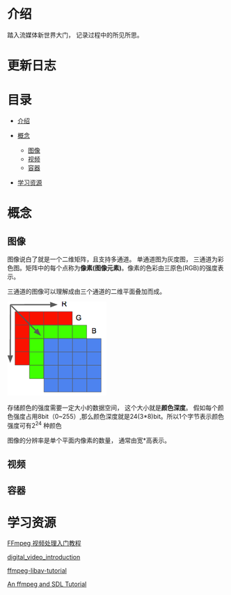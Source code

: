 # 介绍

踏入流媒体新世界大门， 记录过程中的所见所思。

# 更新日志

# 目录

- [介绍](#介绍)

- [概念](#概念)
  - [图像](#图像)
  - [视频](#视频)
  - [容器](##容器)

- [学习资源](#学习资源)

# 概念

## 图像

图像说白了就是一个二维矩阵，且支持多通道。 单通道图为灰度图， 三通道为彩色图。矩阵中的每个点称为**像素(图像元素)**。像素的色彩由三原色(RGB)的强度表示。

三通道的图像可以理解成由三个通道的二维平面叠加而成。

![RGB](img/RGB.png)

存储颜色的强度需要一定大小的数据空间， 这个大小就是**颜色深度**。 假如每个颜色强度占用8bit（0~255）,那么颜色深度就是24(3*8)bit。所以1个字节表示颜色强度可有$2^{24}$ 种颜色 

图像的分辨率是单个平面内像素的数量， 通常由宽*高表示。

## 视频



## 容器



# 学习资源

[FFmpeg 视频处理入门教程](http://www.ruanyifeng.com/blog/2020/01/ffmpeg.html)

[digital_video_introduction](https://github.com/leandromoreira/digital_video_introduction)

[ffmpeg-libav-tutorial](https://github.com/leandromoreira/ffmpeg-libav-tutorial)

[An ffmpeg and SDL Tutorial](http://dranger.com/ffmpeg/)

